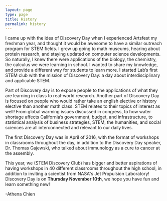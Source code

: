```yaml
---
layout: page
type: page
title: History
permalink: history
---
```


I came up with the idea of Discovery Day when I experienced Artsfest my freshman year, and thought it would be awesome to have a similar outreach program for STEM fields.  I grew up going to math museums, hearing about protein research, and staying updated on computer science developments.  So naturally, I knew there were applications of the biology, the chemistry, the calculus we were learning in school.  I wanted to share my knowledge, and provide a different way for students to learn more.  I started Lab’s first STEM club with the mission of Discovery Day: a day about interdisciplinary and applicable STEM.


Part of Discovery day is to expose people to the applications of what they are learning in class to real-world research.  Another part of Discovery Day is focused on people who would rather take an english elective or history elective than another math class.  STEM relates to their topics of interest as well!  From global warming issues discussed in congress, to how water shortage affects California’s government, budget, and infrastructure, to statistical analysis of business strategies, STEM, the humanities, and social sciences are all interconnected and relevant to our daily lives.


The first Discovery Day was in April of 2016, with the format of workshops in classrooms throughout the day, in addition to the Discovery Day speaker, Dr. Thomas Gajewski, who talked about immunology as a cure to cancer at the assembly. 


This year, we (STEM Discovery Club) has bigger and better aspirations of having workshops in 40 different classrooms throughout the high school, in addition to inviting a scientist from NASA”s Jet Propulsion Laboratory!  Discovery Day is on **Thursday November 10th**, we hope you have fun and learn something new!

-Athena Chien

